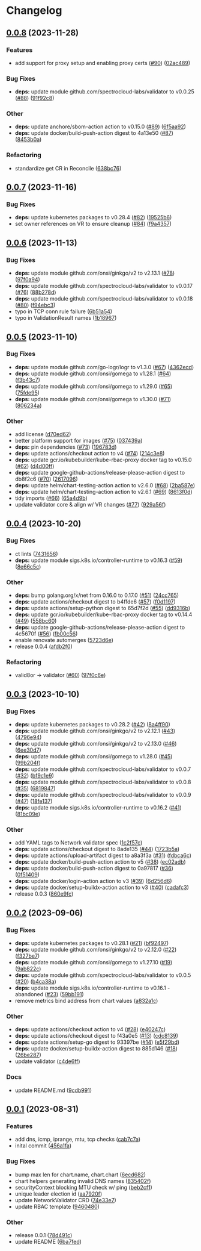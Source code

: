 # Changelog

## [0.0.8](https://github.com/spectrocloud-labs/validator-plugin-network/compare/v0.0.7...v0.0.8) (2023-11-28)


### Features

* add support for proxy setup and enabling proxy certs ([#90](https://github.com/spectrocloud-labs/validator-plugin-network/issues/90)) ([02ac489](https://github.com/spectrocloud-labs/validator-plugin-network/commit/02ac4892b9700b9facfa45efb5bc30b6a576144e))


### Bug Fixes

* **deps:** update module github.com/spectrocloud-labs/validator to v0.0.25 ([#88](https://github.com/spectrocloud-labs/validator-plugin-network/issues/88)) ([91f92c8](https://github.com/spectrocloud-labs/validator-plugin-network/commit/91f92c8eec2f2b9b5a3515778d401b0ca0f21678))


### Other

* **deps:** update anchore/sbom-action action to v0.15.0 ([#89](https://github.com/spectrocloud-labs/validator-plugin-network/issues/89)) ([6f5aa92](https://github.com/spectrocloud-labs/validator-plugin-network/commit/6f5aa923d6189d7281b1282f21484239894b046d))
* **deps:** update docker/build-push-action digest to 4a13e50 ([#87](https://github.com/spectrocloud-labs/validator-plugin-network/issues/87)) ([8453b0a](https://github.com/spectrocloud-labs/validator-plugin-network/commit/8453b0ac24d2e4c5eb65b56f8a6f5d26f978de36))


### Refactoring

* standardize get CR in Reconcile ([638bc76](https://github.com/spectrocloud-labs/validator-plugin-network/commit/638bc7667bd7b3bf0d241243f30efceb42abd83e))

## [0.0.7](https://github.com/spectrocloud-labs/validator-plugin-network/compare/v0.0.6...v0.0.7) (2023-11-16)


### Bug Fixes

* **deps:** update kubernetes packages to v0.28.4 ([#82](https://github.com/spectrocloud-labs/validator-plugin-network/issues/82)) ([19525b6](https://github.com/spectrocloud-labs/validator-plugin-network/commit/19525b603ef53f7bd3681c556ef64ba929fbec17))
* set owner references on VR to ensure cleanup ([#84](https://github.com/spectrocloud-labs/validator-plugin-network/issues/84)) ([f9a4357](https://github.com/spectrocloud-labs/validator-plugin-network/commit/f9a43579ed05b576d2959d52592404b8e0827184))

## [0.0.6](https://github.com/spectrocloud-labs/validator-plugin-network/compare/v0.0.5...v0.0.6) (2023-11-13)


### Bug Fixes

* **deps:** update module github.com/onsi/ginkgo/v2 to v2.13.1 ([#78](https://github.com/spectrocloud-labs/validator-plugin-network/issues/78)) ([97f0a94](https://github.com/spectrocloud-labs/validator-plugin-network/commit/97f0a94055390b2707d1e05cb883e5885e5c730d))
* **deps:** update module github.com/spectrocloud-labs/validator to v0.0.17 ([#76](https://github.com/spectrocloud-labs/validator-plugin-network/issues/76)) ([88b278d](https://github.com/spectrocloud-labs/validator-plugin-network/commit/88b278d5c6e13a55ac59191c31df492687dd7c4b))
* **deps:** update module github.com/spectrocloud-labs/validator to v0.0.18 ([#80](https://github.com/spectrocloud-labs/validator-plugin-network/issues/80)) ([f94ebc3](https://github.com/spectrocloud-labs/validator-plugin-network/commit/f94ebc3b5cb86ef94b3695e517549131ef488b07))
* typo in TCP conn rule failure ([6b51a54](https://github.com/spectrocloud-labs/validator-plugin-network/commit/6b51a54b8fbbbd509a2b3124c325b04be5ff5b88))
* typo in ValidationResult names ([1b18967](https://github.com/spectrocloud-labs/validator-plugin-network/commit/1b18967633194c24a06eaa3e5f2477a06be78dc6))

## [0.0.5](https://github.com/spectrocloud-labs/validator-plugin-network/compare/v0.0.4...v0.0.5) (2023-11-10)


### Bug Fixes

* **deps:** update module github.com/go-logr/logr to v1.3.0 ([#67](https://github.com/spectrocloud-labs/validator-plugin-network/issues/67)) ([4362ecd](https://github.com/spectrocloud-labs/validator-plugin-network/commit/4362ecdd33ef4427efdbd914d52b8b0840564de1))
* **deps:** update module github.com/onsi/gomega to v1.28.1 ([#64](https://github.com/spectrocloud-labs/validator-plugin-network/issues/64)) ([f3b43c7](https://github.com/spectrocloud-labs/validator-plugin-network/commit/f3b43c7af08941dba32c94bea505ab1ecbbc9e4e))
* **deps:** update module github.com/onsi/gomega to v1.29.0 ([#65](https://github.com/spectrocloud-labs/validator-plugin-network/issues/65)) ([75fde95](https://github.com/spectrocloud-labs/validator-plugin-network/commit/75fde955fdabbc659e2e8ae4148b4b21df72df25))
* **deps:** update module github.com/onsi/gomega to v1.30.0 ([#71](https://github.com/spectrocloud-labs/validator-plugin-network/issues/71)) ([806234a](https://github.com/spectrocloud-labs/validator-plugin-network/commit/806234a462c83c83c3be0ee370e077444c2c8f72))


### Other

* add license ([d70ed62](https://github.com/spectrocloud-labs/validator-plugin-network/commit/d70ed62c20d16219cd55fdfc6dde002de91acb0f))
* better platform support for images ([#75](https://github.com/spectrocloud-labs/validator-plugin-network/issues/75)) ([037439a](https://github.com/spectrocloud-labs/validator-plugin-network/commit/037439a33471fbec8635e815f8ccfa343c2690e2))
* **deps:** pin dependencies ([#73](https://github.com/spectrocloud-labs/validator-plugin-network/issues/73)) ([196783d](https://github.com/spectrocloud-labs/validator-plugin-network/commit/196783d1248b356f20a651cf8d4cdf0ee323693d))
* **deps:** update actions/checkout action to v4 ([#74](https://github.com/spectrocloud-labs/validator-plugin-network/issues/74)) ([214c3e8](https://github.com/spectrocloud-labs/validator-plugin-network/commit/214c3e8a29ee6d78c58f6f522ad71cbe759d6d97))
* **deps:** update gcr.io/kubebuilder/kube-rbac-proxy docker tag to v0.15.0 ([#62](https://github.com/spectrocloud-labs/validator-plugin-network/issues/62)) ([d4d00ff](https://github.com/spectrocloud-labs/validator-plugin-network/commit/d4d00ffee950688e4b1cb23682b4e83c11e7ae0e))
* **deps:** update google-github-actions/release-please-action digest to db8f2c6 ([#70](https://github.com/spectrocloud-labs/validator-plugin-network/issues/70)) ([2617096](https://github.com/spectrocloud-labs/validator-plugin-network/commit/2617096a9100c4dc327d448b29c2b6933080b7fe))
* **deps:** update helm/chart-testing-action action to v2.6.0 ([#68](https://github.com/spectrocloud-labs/validator-plugin-network/issues/68)) ([2ba587e](https://github.com/spectrocloud-labs/validator-plugin-network/commit/2ba587ea82312f82de4203233ca4a8a95bfe6b7d))
* **deps:** update helm/chart-testing-action action to v2.6.1 ([#69](https://github.com/spectrocloud-labs/validator-plugin-network/issues/69)) ([8613f0d](https://github.com/spectrocloud-labs/validator-plugin-network/commit/8613f0d838bed1b45753f64f39508d8a8130b7cb))
* tidy imports ([#66](https://github.com/spectrocloud-labs/validator-plugin-network/issues/66)) ([65a4d9b](https://github.com/spectrocloud-labs/validator-plugin-network/commit/65a4d9b771bfd1fa10c34ee8df6981a2914962b1))
* update validator core & align w/ VR changes ([#77](https://github.com/spectrocloud-labs/validator-plugin-network/issues/77)) ([929a56f](https://github.com/spectrocloud-labs/validator-plugin-network/commit/929a56f693140b2ec1a341ca853d03ad295fff70))

## [0.0.4](https://github.com/spectrocloud-labs/valid8or-plugin-network/compare/v0.0.3...v0.0.4) (2023-10-20)


### Bug Fixes

* ct lints ([7431656](https://github.com/spectrocloud-labs/valid8or-plugin-network/commit/74316561923f058f0c6013f60adf8543f97f349d))
* **deps:** update module sigs.k8s.io/controller-runtime to v0.16.3 ([#59](https://github.com/spectrocloud-labs/valid8or-plugin-network/issues/59)) ([8e66c5c](https://github.com/spectrocloud-labs/valid8or-plugin-network/commit/8e66c5ca6a02808585b90df8eb5d1bbaa42dc15e))


### Other

* **deps:** bump golang.org/x/net from 0.16.0 to 0.17.0 ([#51](https://github.com/spectrocloud-labs/valid8or-plugin-network/issues/51)) ([24cc765](https://github.com/spectrocloud-labs/valid8or-plugin-network/commit/24cc7658ceb3d4acf9678b7eb58c246b89137d41))
* **deps:** update actions/checkout digest to b4ffde6 ([#57](https://github.com/spectrocloud-labs/valid8or-plugin-network/issues/57)) ([f0d1197](https://github.com/spectrocloud-labs/valid8or-plugin-network/commit/f0d1197713be76b934e534d8b9efc7c4168b552a))
* **deps:** update actions/setup-python digest to 65d7f2d ([#55](https://github.com/spectrocloud-labs/valid8or-plugin-network/issues/55)) ([dd9316b](https://github.com/spectrocloud-labs/valid8or-plugin-network/commit/dd9316baca87fe1345f567f5b992aca41bbddac8))
* **deps:** update gcr.io/kubebuilder/kube-rbac-proxy docker tag to v0.14.4 ([#49](https://github.com/spectrocloud-labs/valid8or-plugin-network/issues/49)) ([558bc60](https://github.com/spectrocloud-labs/valid8or-plugin-network/commit/558bc60847a23ce437c3c2b9595d056511db1bb3))
* **deps:** update google-github-actions/release-please-action digest to 4c5670f ([#56](https://github.com/spectrocloud-labs/valid8or-plugin-network/issues/56)) ([fb00c56](https://github.com/spectrocloud-labs/valid8or-plugin-network/commit/fb00c56cbe0c2028859374ef3ccc00e1b65db1dc))
* enable renovate automerges ([5723d6e](https://github.com/spectrocloud-labs/valid8or-plugin-network/commit/5723d6e01ac7b611260bb209b0e1d70117a4ac65))
* release 0.0.4 ([afdb2f0](https://github.com/spectrocloud-labs/valid8or-plugin-network/commit/afdb2f0ef424441ed8dd9628045ca842efdf674f))


### Refactoring

* valid8or -&gt; validator ([#60](https://github.com/spectrocloud-labs/valid8or-plugin-network/issues/60)) ([97f0c6e](https://github.com/spectrocloud-labs/valid8or-plugin-network/commit/97f0c6eae41dfe7d8760597de6c0fe79617a885c))

## [0.0.3](https://github.com/spectrocloud-labs/validator-plugin-network/compare/v0.0.2...v0.0.3) (2023-10-10)


### Bug Fixes

* **deps:** update kubernetes packages to v0.28.2 ([#42](https://github.com/spectrocloud-labs/validator-plugin-network/issues/42)) ([8a4ff90](https://github.com/spectrocloud-labs/validator-plugin-network/commit/8a4ff905613d4e0d969718c396abe422aa9d8ef1))
* **deps:** update module github.com/onsi/ginkgo/v2 to v2.12.1 ([#43](https://github.com/spectrocloud-labs/validator-plugin-network/issues/43)) ([4796e94](https://github.com/spectrocloud-labs/validator-plugin-network/commit/4796e9437b070bdecb02033f7adecda0d0d92e52))
* **deps:** update module github.com/onsi/ginkgo/v2 to v2.13.0 ([#46](https://github.com/spectrocloud-labs/validator-plugin-network/issues/46)) ([6ee30d7](https://github.com/spectrocloud-labs/validator-plugin-network/commit/6ee30d702ed4bf673dc8173d83a5ae4f92752753))
* **deps:** update module github.com/onsi/gomega to v1.28.0 ([#45](https://github.com/spectrocloud-labs/validator-plugin-network/issues/45)) ([99b204f](https://github.com/spectrocloud-labs/validator-plugin-network/commit/99b204f14d89980ac95ab518efde99d6c0c446c9))
* **deps:** update module github.com/spectrocloud-labs/validator to v0.0.7 ([#32](https://github.com/spectrocloud-labs/validator-plugin-network/issues/32)) ([bf9c1e9](https://github.com/spectrocloud-labs/validator-plugin-network/commit/bf9c1e907c1f5e25a9897a40af98fbf010826477))
* **deps:** update module github.com/spectrocloud-labs/validator to v0.0.8 ([#35](https://github.com/spectrocloud-labs/validator-plugin-network/issues/35)) ([6819847](https://github.com/spectrocloud-labs/validator-plugin-network/commit/6819847b3d8ea080639a9be314460569782342de))
* **deps:** update module github.com/spectrocloud-labs/validator to v0.0.9 ([#47](https://github.com/spectrocloud-labs/validator-plugin-network/issues/47)) ([18fe137](https://github.com/spectrocloud-labs/validator-plugin-network/commit/18fe13759068cb3ec504a4d138b34a0ec0be2280))
* **deps:** update module sigs.k8s.io/controller-runtime to v0.16.2 ([#41](https://github.com/spectrocloud-labs/validator-plugin-network/issues/41)) ([81bc09e](https://github.com/spectrocloud-labs/validator-plugin-network/commit/81bc09e128a9fc5755e7b0c9e763dd85bc42e1d2))


### Other

* add YAML tags to Network validator spec ([1c2f57c](https://github.com/spectrocloud-labs/validator-plugin-network/commit/1c2f57c3b628d99e00ce5883a56c0e17e0c782fd))
* **deps:** update actions/checkout digest to 8ade135 ([#44](https://github.com/spectrocloud-labs/validator-plugin-network/issues/44)) ([1723b5a](https://github.com/spectrocloud-labs/validator-plugin-network/commit/1723b5a84b44f557958fc3271330159abbd99a19))
* **deps:** update actions/upload-artifact digest to a8a3f3a ([#31](https://github.com/spectrocloud-labs/validator-plugin-network/issues/31)) ([fdbca6c](https://github.com/spectrocloud-labs/validator-plugin-network/commit/fdbca6cc4ac02320f82110134c60b0bf095fbda2))
* **deps:** update docker/build-push-action action to v5 ([#38](https://github.com/spectrocloud-labs/validator-plugin-network/issues/38)) ([ec02adb](https://github.com/spectrocloud-labs/validator-plugin-network/commit/ec02adbd568f0b828a27d2ef8b59eeb22ce50fad))
* **deps:** update docker/build-push-action digest to 0a97817 ([#36](https://github.com/spectrocloud-labs/validator-plugin-network/issues/36)) ([0f51409](https://github.com/spectrocloud-labs/validator-plugin-network/commit/0f5140971db8372e9d83f936183e3f6acf4e08ec))
* **deps:** update docker/login-action action to v3 ([#39](https://github.com/spectrocloud-labs/validator-plugin-network/issues/39)) ([6d256d6](https://github.com/spectrocloud-labs/validator-plugin-network/commit/6d256d6c3c756f86c38cac056703563b15e6c458))
* **deps:** update docker/setup-buildx-action action to v3 ([#40](https://github.com/spectrocloud-labs/validator-plugin-network/issues/40)) ([cadafc3](https://github.com/spectrocloud-labs/validator-plugin-network/commit/cadafc33c69671a2bc662f7dab215df1bf6b0d41))
* release 0.0.3 ([860e9fc](https://github.com/spectrocloud-labs/validator-plugin-network/commit/860e9fcab1a1acbee4d0fef41f6a6b7a578689ce))

## [0.0.2](https://github.com/spectrocloud-labs/validator-plugin-network/compare/v0.0.1...v0.0.2) (2023-09-06)


### Bug Fixes

* **deps:** update kubernetes packages to v0.28.1 ([#21](https://github.com/spectrocloud-labs/validator-plugin-network/issues/21)) ([bf92497](https://github.com/spectrocloud-labs/validator-plugin-network/commit/bf92497bb01aeb674af92943154050c88b366b61))
* **deps:** update module github.com/onsi/ginkgo/v2 to v2.12.0 ([#22](https://github.com/spectrocloud-labs/validator-plugin-network/issues/22)) ([f327be7](https://github.com/spectrocloud-labs/validator-plugin-network/commit/f327be73080ee2f51597473e6b138bdb1a8f5e58))
* **deps:** update module github.com/onsi/gomega to v1.27.10 ([#19](https://github.com/spectrocloud-labs/validator-plugin-network/issues/19)) ([9ab822c](https://github.com/spectrocloud-labs/validator-plugin-network/commit/9ab822c231aa63c538cc95369bfffeb2231a21b0))
* **deps:** update module github.com/spectrocloud-labs/validator to v0.0.5 ([#20](https://github.com/spectrocloud-labs/validator-plugin-network/issues/20)) ([b4ca38a](https://github.com/spectrocloud-labs/validator-plugin-network/commit/b4ca38a579bb2e46819268c3e8a84c9557c1edd8))
* **deps:** update module sigs.k8s.io/controller-runtime to v0.16.1 - abandoned ([#23](https://github.com/spectrocloud-labs/validator-plugin-network/issues/23)) ([59bb191](https://github.com/spectrocloud-labs/validator-plugin-network/commit/59bb191f3a812a6efdc392db6424448f957c95bd))
* remove metrics bind address from chart values ([a832a1c](https://github.com/spectrocloud-labs/validator-plugin-network/commit/a832a1cf1b2bc9c357c87c3a15797e6f6b137aa7))


### Other

* **deps:** update actions/checkout action to v4 ([#28](https://github.com/spectrocloud-labs/validator-plugin-network/issues/28)) ([e40247c](https://github.com/spectrocloud-labs/validator-plugin-network/commit/e40247c45192ac25c6a0fd1c1d2d282821eee3e3))
* **deps:** update actions/checkout digest to f43a0e5 ([#13](https://github.com/spectrocloud-labs/validator-plugin-network/issues/13)) ([cdc8139](https://github.com/spectrocloud-labs/validator-plugin-network/commit/cdc81390456334988680ca43cf831255af4f71cb))
* **deps:** update actions/setup-go digest to 93397be ([#14](https://github.com/spectrocloud-labs/validator-plugin-network/issues/14)) ([e5f29bd](https://github.com/spectrocloud-labs/validator-plugin-network/commit/e5f29bd94cd5cf93166c92161974ed42bda2303e))
* **deps:** update docker/setup-buildx-action digest to 885d146 ([#18](https://github.com/spectrocloud-labs/validator-plugin-network/issues/18)) ([26be287](https://github.com/spectrocloud-labs/validator-plugin-network/commit/26be28723eae14ac0ff0a4a2b95c97c17c051c8e))
* update validator ([c4de6ff](https://github.com/spectrocloud-labs/validator-plugin-network/commit/c4de6ffab4458eebbc61adeb713fcba0e164ad76))


### Docs

* update README.md ([9cdb991](https://github.com/spectrocloud-labs/validator-plugin-network/commit/9cdb9919345312ca9e52d751ff41cdc102957486))

## [0.0.1](https://github.com/spectrocloud-labs/validator-plugin-network/compare/v0.0.1...v0.0.1) (2023-08-31)


### Features

* add dns, icmp, iprange, mtu, tcp checks ([cab7c7a](https://github.com/spectrocloud-labs/validator-plugin-network/commit/cab7c7a34d6815572c3c37eeb799fca887ed850b))
* inital commit ([456a1fa](https://github.com/spectrocloud-labs/validator-plugin-network/commit/456a1faf45afb45c2604efbd4bae9872e8aa8e1b))


### Bug Fixes

* bump max len for chart.name, chart.chart ([6ecd682](https://github.com/spectrocloud-labs/validator-plugin-network/commit/6ecd682053f99f6a6ec5a3a5caee55678163f66a))
* chart helpers generating invalid DNS names ([835402f](https://github.com/spectrocloud-labs/validator-plugin-network/commit/835402fc427e623fad8df635cb6fd0c5e0d4045d))
* securityContext blocking MTU check w/ ping ([beb2cf1](https://github.com/spectrocloud-labs/validator-plugin-network/commit/beb2cf1d940aeb6d3d07b022eb81e4c284e01da1))
* unique leader election id ([aa7920f](https://github.com/spectrocloud-labs/validator-plugin-network/commit/aa7920f45de86c85f9f05c96ecdada68a8f02780))
* update NetworkValidator CRD ([74e33e7](https://github.com/spectrocloud-labs/validator-plugin-network/commit/74e33e70d71441a4c0eaa2f28c1668bcc0e8a4fd))
* update RBAC template ([9460480](https://github.com/spectrocloud-labs/validator-plugin-network/commit/94604808b1a0c89fcaed5ef4c2c6c1dfe8fea250))


### Other

* release 0.0.1 ([78d491c](https://github.com/spectrocloud-labs/validator-plugin-network/commit/78d491cda744e2048673c912169539cc31b27d2f))
* update README ([6ba7fed](https://github.com/spectrocloud-labs/validator-plugin-network/commit/6ba7fed3c0e0c18ccfafe6a836f868a11f69b228))
